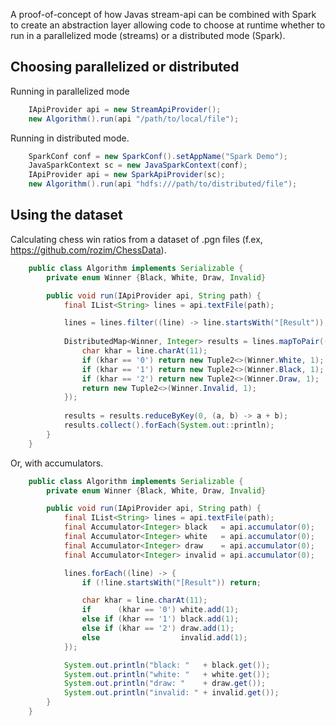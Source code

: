 A proof-of-concept of how Javas stream-api can be combined with Spark
to create an abstraction layer allowing code to choose at runtime whether to
run in a parallelized mode (streams) or a distributed mode (Spark).

Choosing parallelized or distributed
----------------
Running in parallelized mode
```java
    IApiProvider api = new StreamApiProvider();
    new Algorithm().run(api "/path/to/local/file");
```

Running in distributed mode.
```java
    SparkConf conf = new SparkConf().setAppName("Spark Demo");
    JavaSparkContext sc = new JavaSparkContext(conf);
    IApiProvider api = new SparkApiProvider(sc);
    new Algorithm().run(api "hdfs:///path/to/distributed/file");
```
Using the dataset
----------------

Calculating chess win ratios from a dataset of .pgn files (f.ex, https://github.com/rozim/ChessData).

```java
    public class Algorithm implements Serializable {
        private enum Winner {Black, White, Draw, Invalid}

        public void run(IApiProvider api, String path) {
            final IList<String> lines = api.textFile(path);

            lines = lines.filter((line) -> line.startsWith("[Result"));
            
            DistributedMap<Winner, Integer> results = lines.mapToPair((line) -> {
                char khar = line.charAt(11);
                if (khar == '0') return new Tuple2<>(Winner.White, 1);
                if (khar == '1') return new Tuple2<>(Winner.Black, 1);
                if (khar == '2') return new Tuple2<>(Winner.Draw, 1);
                return new Tuple2<>(Winner.Invalid, 1);
            });
            
            results = results.reduceByKey(0, (a, b) -> a + b);
            results.collect().forEach(System.out::println);
        }
    }
```

Or, with accumulators.
```java
    public class Algorithm implements Serializable {
        private enum Winner {Black, White, Draw, Invalid}

        public void run(IApiProvider api, String path) {
            final IList<String> lines = api.textFile(path);
            final Accumulator<Integer> black   = api.accumulator(0);
            final Accumulator<Integer> white   = api.accumulator(0);
            final Accumulator<Integer> draw    = api.accumulator(0);
            final Accumulator<Integer> invalid = api.accumulator(0);

            lines.forEach((line) -> {
                if (!line.startsWith("[Result")) return;

                char khar = line.charAt(11);
                if      (khar == '0') white.add(1);
                else if (khar == '1') black.add(1);
                else if (khar == '2') draw.add(1);
                else                  invalid.add(1);
            });

            System.out.println("black: "   + black.get());
            System.out.println("white: "   + white.get());
            System.out.println("draw: "    + draw.get());
            System.out.println("invalid: " + invalid.get());
        }
    }
```
